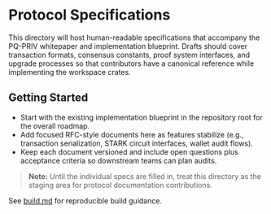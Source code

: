 # Protocol Specifications

This directory will host human-readable specifications that accompany the PQ-PRIV whitepaper and implementation blueprint. Drafts should cover transaction formats, consensus constants, proof system interfaces, and upgrade processes so that contributors have a canonical reference while implementing the workspace crates.

## Getting Started

* Start with the existing implementation blueprint in the repository root for the overall roadmap.
* Add focused RFC-style documents here as features stabilize (e.g., transaction serialization, STARK circuit interfaces, wallet audit flows).
* Keep each document versioned and include open questions plus acceptance criteria so downstream teams can plan audits.

> **Note:** Until the individual specs are filled in, treat this directory as the staging area for protocol documentation contributions.


See [build.md](./build.md) for reproducible build guidance.
